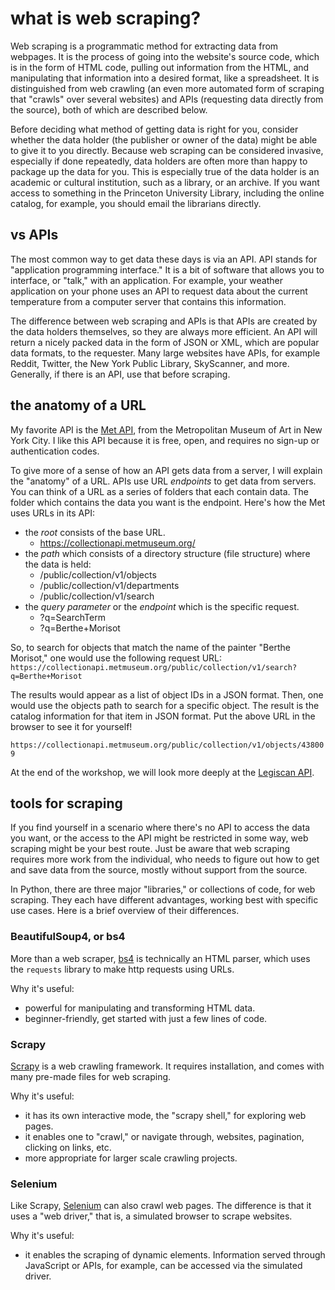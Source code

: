 # what is web scraping?
Web scraping is a programmatic method for extracting data from webpages. It is the process of going into the website's source code, which is in the form of HTML code, pulling out information from the HTML, and manipulating that information into a desired format, like a spreadsheet. It is distinguished from web crawling (an even more automated form of scraping that "crawls" over several websites) and APIs (requesting data directly from the source), both of which are described below.

Before deciding what method of getting data is right for you, consider whether the data holder (the publisher or owner of the data) might be able to give it to you directly. Because web scraping can be considered invasive, especially if done repeatedly, data holders are often more than happy to package up the data for you. This is especially true of the data holder is an academic or cultural institution, such as a library, or an archive. If you want access to something in the Princeton University Library, including the online catalog, for example, you should email the librarians directly.

## vs APIs
The most common way to get data these days is via an API. API stands
for "application programming interface." It is a bit of software that
allows you to interface, or "talk," with an application. For example,
your weather application on your phone uses an API to request data
about the current temperature from a computer server that contains
this information.

The difference between web scraping and APIs is that APIs are created by the data holders themselves, so they are always more efficient. An API will return a nicely packed data in the form of JSON or XML, which are popular data formats, to the requester. Many large websites have APIs, for example Reddit, Twitter, the New York Public Library, SkyScanner, and more. Generally, if there is an API, use that before scraping. 

## the anatomy of a URL
My favorite API is the [Met API](https://metmuseum.github.io/), from the Metropolitan Museum of Art in New York City. I like this API because it is free, open, and requires no sign-up or authentication codes. 

To give more of a sense of how an API gets data from a server, I will explain the "anatomy" of a URL. APIs use URL *endpoints* to get data from servers. You can think of a URL as a series of folders that each contain data. The folder which contains the data you want is the endpoint. Here's how the Met uses URLs in its API:
- the *root* consists of the base URL. 
   - https://collectionapi.metmuseum.org/
- the *path* which consists of a directory structure (file structure) where the data is held: 
   - /public/collection/v1/objects
   - /public/collection/v1/departments 
   - /public/collection/v1/search
- the *query parameter* or the *endpoint* which is the specific request.
   - ?q=SearchTerm
   - ?q=Berthe+Morisot

So, to search for objects that match the name of the painter "Berthe Morisot," one would use the following request URL:
`https://collectionapi.metmuseum.org/public/collection/v1/search?q=Berthe+Morisot`

The results would appear as a list of object IDs in a JSON format. Then, one would use the objects path to search for a specific object. The result is the catalog information for that item in JSON format. Put the above URL in the browser to see it for yourself!

`https://collectionapi.metmuseum.org/public/collection/v1/objects/438009`

At the end of the workshop, we will look more deeply at the [Legiscan API](https://legiscan.com/legiscan). 

## tools for scraping
If you find yourself in a scenario where there's no API to access the data you want, or the access to the API might be restricted in some way, web scraping might be your best route. Just be aware that web scraping requires more work from the individual, who needs to figure out how to get and save data from the source, mostly without support from the source. 

In Python, there are three major "libraries," or collections of code, for web scraping. They each have different advantages, working best with specific use cases. Here is a brief overview of their differences.

### BeautifulSoup4, or bs4
More than a web scraper, [bs4](https://www.crummy.com/software/BeautifulSoup/bs4/doc/) is technically an HTML parser, which uses the `requests` library to make http requests using URLs.

Why it's useful:
- powerful for manipulating and transforming HTML data. 
- beginner-friendly, get started with just a few lines of code.

### Scrapy
[Scrapy](https://scrapy.org/) is a web crawling framework. It requires installation, and comes with many pre-made files for web scraping. 

Why it's useful:
- it has its own interactive mode, the "scrapy shell," for exploring web pages. 
- it enables one to "crawl," or navigate through, websites, pagination, clicking on links, etc. 
- more appropriate for larger scale crawling projects.

### Selenium
Like Scrapy, [Selenium](https://www.selenium.dev/) can also crawl web pages. The difference is that it uses a "web driver," that is, a simulated browser to scrape websites. 

Why it's useful:
- it enables the scraping of dynamic elements. Information served through JavaScript or APIs, for example, can be accessed via the simulated driver.
